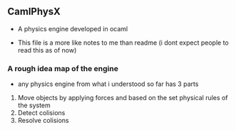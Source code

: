 ## CamlPhysX

* A physics engine developed in ocaml

* This file is a more like notes to me than readme (i dont expect people to read this as of now)

### A rough idea map of the engine

* any physics engine from what i understood so far has 3 parts
1. Move objects by applying forces and based on the set physical rules of the system
2. Detect colisions
3. Resolve colisions



















